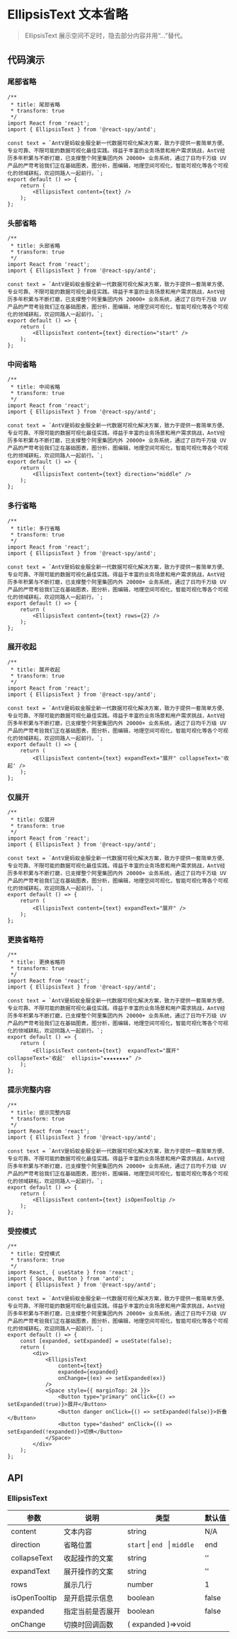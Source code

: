 # EllipsisText 文本省略

>EllipsisText 展示空间不足时，隐去部分内容并用“...”替代。

## 代码演示

### 尾部省略

```tsx
/**
 * title: 尾部省略
 * transform: true
 */
import React from 'react';
import { EllipsisText } from '@react-spy/antd';

const text = `AntV是蚂蚁金服全新一代数据可视化解决方案，致力于提供一套简单方便、专业可靠、不限可能的数据可视化最佳实践。得益于丰富的业务场景和用户需求挑战，AntV经历多年积累与不断打磨，已支撑整个阿里集团内外 20000+ 业务系统，通过了日均千万级 UV 产品的严苛考验我们正在基础图表，图分析，图编辑，地理空间可视化，智能可视化等各个可视化的领域耕耘，欢迎同路人一起前行。`;
export default () => {
    return (
        <EllipsisText content={text} />
    );
};
```

### 头部省略

```tsx
/**
 * title: 头部省略
 * transform: true
 */
import React from 'react';
import { EllipsisText } from '@react-spy/antd';

const text = `AntV是蚂蚁金服全新一代数据可视化解决方案，致力于提供一套简单方便、专业可靠、不限可能的数据可视化最佳实践。得益于丰富的业务场景和用户需求挑战，AntV经历多年积累与不断打磨，已支撑整个阿里集团内外 20000+ 业务系统，通过了日均千万级 UV 产品的严苛考验我们正在基础图表，图分析，图编辑，地理空间可视化，智能可视化等各个可视化的领域耕耘，欢迎同路人一起前行。`;
export default () => {
    return (
        <EllipsisText content={text} direction="start" />
    );
};
```

### 中间省略

```tsx
/**
 * title: 中间省略
 * transform: true
 */
import React from 'react';
import { EllipsisText } from '@react-spy/antd';

const text = `AntV是蚂蚁金服全新一代数据可视化解决方案，致力于提供一套简单方便、专业可靠、不限可能的数据可视化最佳实践。得益于丰富的业务场景和用户需求挑战，AntV经历多年积累与不断打磨，已支撑整个阿里集团内外 20000+ 业务系统，通过了日均千万级 UV 产品的严苛考验我们正在基础图表，图分析，图编辑，地理空间可视化，智能可视化等各个可视化的领域耕耘，欢迎同路人一起前行。`;
export default () => {
    return (
        <EllipsisText content={text} direction="middle" />
    );
};
```

### 多行省略

```tsx
/**
 * title: 多行省略
 * transform: true
 */
import React from 'react';
import { EllipsisText } from '@react-spy/antd';

const text = `AntV是蚂蚁金服全新一代数据可视化解决方案，致力于提供一套简单方便、专业可靠、不限可能的数据可视化最佳实践。得益于丰富的业务场景和用户需求挑战，AntV经历多年积累与不断打磨，已支撑整个阿里集团内外 20000+ 业务系统，通过了日均千万级 UV 产品的严苛考验我们正在基础图表，图分析，图编辑，地理空间可视化，智能可视化等各个可视化的领域耕耘，欢迎同路人一起前行。`;
export default () => {
    return (
        <EllipsisText content={text} rows={2} />
    );
};
```

### 展开收起

```tsx
/**
 * title: 展开收起
 * transform: true
 */
import React from 'react';
import { EllipsisText } from '@react-spy/antd';

const text = `AntV是蚂蚁金服全新一代数据可视化解决方案，致力于提供一套简单方便、专业可靠、不限可能的数据可视化最佳实践。得益于丰富的业务场景和用户需求挑战，AntV经历多年积累与不断打磨，已支撑整个阿里集团内外 20000+ 业务系统，通过了日均千万级 UV 产品的严苛考验我们正在基础图表，图分析，图编辑，地理空间可视化，智能可视化等各个可视化的领域耕耘，欢迎同路人一起前行。`;
export default () => {
    return (
        <EllipsisText content={text} expandText="展开" collapseText='收起' />
    );
};
```

### 仅展开

```tsx
/**
 * title: 仅展开
 * transform: true
 */
import React from 'react';
import { EllipsisText } from '@react-spy/antd';

const text = `AntV是蚂蚁金服全新一代数据可视化解决方案，致力于提供一套简单方便、专业可靠、不限可能的数据可视化最佳实践。得益于丰富的业务场景和用户需求挑战，AntV经历多年积累与不断打磨，已支撑整个阿里集团内外 20000+ 业务系统，通过了日均千万级 UV 产品的严苛考验我们正在基础图表，图分析，图编辑，地理空间可视化，智能可视化等各个可视化的领域耕耘，欢迎同路人一起前行。`;
export default () => {
    return (
        <EllipsisText content={text} expandText="展开" />
    );
};
```

### 更换省略符

```tsx
/**
 * title: 更换省略符
 * transform: true
 */
import React from 'react';
import { EllipsisText } from '@react-spy/antd';

const text = `AntV是蚂蚁金服全新一代数据可视化解决方案，致力于提供一套简单方便、专业可靠、不限可能的数据可视化最佳实践。得益于丰富的业务场景和用户需求挑战，AntV经历多年积累与不断打磨，已支撑整个阿里集团内外 20000+ 业务系统，通过了日均千万级 UV 产品的严苛考验我们正在基础图表，图分析，图编辑，地理空间可视化，智能可视化等各个可视化的领域耕耘，欢迎同路人一起前行。`;
export default () => {
    return (
        <EllipsisText content={text}  expandText="展开" collapseText='收起'  ellipsis="★★★★★★★★" />
    );
};
```

### 提示完整内容

```tsx
/**
 * title: 提示完整内容
 * transform: true
 */
import React from 'react';
import { EllipsisText } from '@react-spy/antd';

const text = `AntV是蚂蚁金服全新一代数据可视化解决方案，致力于提供一套简单方便、专业可靠、不限可能的数据可视化最佳实践。得益于丰富的业务场景和用户需求挑战，AntV经历多年积累与不断打磨，已支撑整个阿里集团内外 20000+ 业务系统，通过了日均千万级 UV 产品的严苛考验我们正在基础图表，图分析，图编辑，地理空间可视化，智能可视化等各个可视化的领域耕耘，欢迎同路人一起前行。`;
export default () => {
    return (
        <EllipsisText content={text} isOpenTooltip />
    );
};
```

### 受控模式

```tsx
/**
 * title: 受控模式
 * transform: true
 */
import React, { useState } from 'react';
import { Space, Button } from 'antd';
import { EllipsisText } from '@react-spy/antd';

const text = `AntV是蚂蚁金服全新一代数据可视化解决方案，致力于提供一套简单方便、专业可靠、不限可能的数据可视化最佳实践。得益于丰富的业务场景和用户需求挑战，AntV经历多年积累与不断打磨，已支撑整个阿里集团内外 20000+ 业务系统，通过了日均千万级 UV 产品的严苛考验我们正在基础图表，图分析，图编辑，地理空间可视化，智能可视化等各个可视化的领域耕耘，欢迎同路人一起前行。`;
export default () => {
    const [expanded, setExpanded] = useState(false);
    return (
        <div>
            <EllipsisText
                content={text}
                expanded={expanded}
                onChange={(ex) => setExpanded(ex)}
            />
            <Space style={{ marginTop: 24 }}>
                <Button type="primary" onClick={() => setExpanded(true)}>展开</Button>
                <Button danger onClick={() => setExpanded(false)}>折叠</Button>
                <Button type="dashed" onClick={() => setExpanded(!expanded)}>切换</Button>
            </Space>
        </div>
    );
};
```

## API

### EllipsisText

| 参数          | 说明             | 类型               | 默认值    |
| ------------- | ---------------- | ------------------ | --------- |
| content       | 文本内容         | string             | N/A       | -   |
| direction     | 省略位置         | `start` \| `end ` \| `middle ` | end |
| collapseText  | 收起操作的文案   | string             | ''        |
| expandText    | 展开操作的文案   | string             | ''        |
| rows          | 展示几行         | number             | 1         |
| isOpenTooltip | 是开启提示信息   | boolean            | false     |
| expanded      | 指定当前是否展开 | boolean            | false     |
| onChange      | 切换时回调函数   | ( expanded )=>void |           |